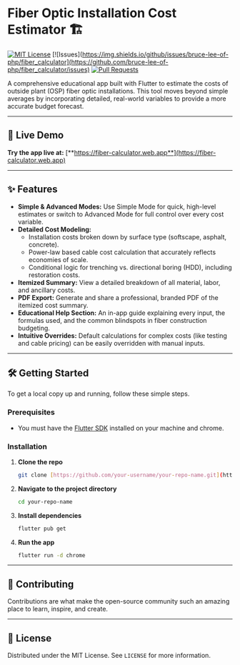 # Fiber Optic Installation Cost Estimator 🏗️

[![MIT License](https://img.shields.io/badge/License-MIT-green.svg)](https://choosealicense.com/licenses/mit/)
[![Issues](https://img.shields.io/github/issues/bruce-lee-of-php/fiber_calculator](https://github.com/bruce-lee-of-php/fiber_calculator/issues)
[![Pull Requests](https://img.shields.io/github/issues-pr/bruce-lee-of-php/fiber_calculator)](https://github.com/bruce-lee-of-php/fiber_calculator/pulls)

A comprehensive educational app built with Flutter to estimate the costs of outside plant (OSP) fiber optic installations. This tool moves beyond simple averages by incorporating detailed, real-world variables to provide a more accurate budget forecast.

---

## 🚀 Live Demo

**Try the app live at:** [**https://fiber-calculator.web.app**](https://fiber-calculator.web.app)

---

## ✨ Features

* **Simple & Advanced Modes:** Use Simple Mode for quick, high-level estimates or switch to Advanced Mode for full control over every cost variable.
* **Detailed Cost Modeling:**
    * Installation costs broken down by surface type (softscape, asphalt, concrete).
    * Power-law based cable cost calculation that accurately reflects economies of scale.
    * Conditional logic for trenching vs. directional boring (HDD), including restoration costs.
* **Itemized Summary:** View a detailed breakdown of all material, labor, and ancillary costs.
* **PDF Export:** Generate and share a professional, branded PDF of the itemized cost summary.
* **Educational Help Section:** An in-app guide explaining every input, the formulas used, and the common blindspots in fiber construction budgeting.
* **Intuitive Overrides:** Default calculations for complex costs (like testing and cable pricing) can be easily overridden with manual inputs.

---

## 🛠️ Getting Started

To get a local copy up and running, follow these simple steps.

### Prerequisites

* You must have the [Flutter SDK](https://flutter.dev/docs/get-started/install) installed on your machine and chrome.

### Installation

1.  **Clone the repo**
    ```sh
    git clone [https://github.com/your-username/your-repo-name.git](https://github.com/your-username/your-repo-name.git)
    ```
2.  **Navigate to the project directory**
    ```sh
    cd your-repo-name
    ```
3.  **Install dependencies**
    ```sh
    flutter pub get
    ```
4.  **Run the app**
    ```sh
    flutter run -d chrome
    ```

---

## 🤝 Contributing

Contributions are what make the open-source community such an amazing place to learn, inspire, and create. 

---

## 📜 License

Distributed under the MIT License. See `LICENSE` for more information.
